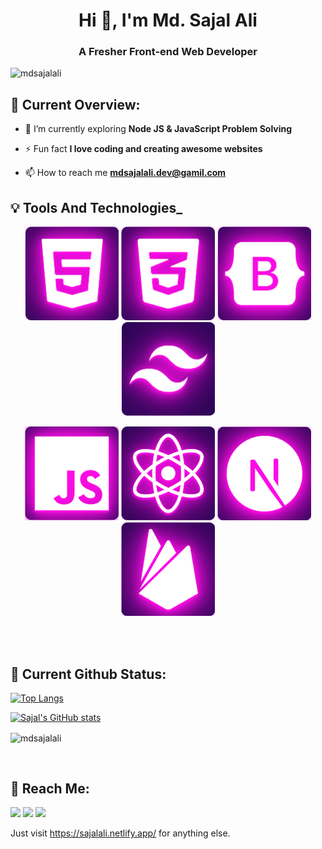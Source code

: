 <h1 align="center">Hi 👋, I'm Md. Sajal Ali</h1>
<h3 align="center">A Fresher Front-end Web Developer</h3>

<p align="left"> <img src="https://komarev.com/ghpvc/?username=mdsajalali&label=Profile%20views&color=0e75b6&style=flat" alt="mdsajalali" /> </p>

<!-- <p align="left"> <a href="https://github.com/ryo-ma/github-profile-trophy"><img src="https://github-profile-trophy.vercel.app/?username=tahirahmad01" alt="tahirahmad01" /></a> </p> -->

## 🙂 **Current Overview**:

- 🌱 I’m currently exploring **Node JS & JavaScript Problem Solving**

<!-- - 👨‍💻 All of my projects are available at [www.abc.com](www.abc.com) -->

- ⚡ Fun fact **I love coding and creating awesome websites**

- 📫 How to reach me **mdsajalali.dev@gamil.com**

## :bulb: Tools And Technologies\_

<p align="center">
<img height="150" src="images/technologies/HTML5.png"/>
<img height="150" src="images/technologies/CSS3.png"/>
<img height="150" src="images/technologies/BOOTSTRAP.png"/>
<img height="150" src="images/technologies/TAILWIND.png"/>
</p>
<p align="center">
<img height="150" src="images/technologies/JS.png"/>
<img height="150" src="images/technologies/REACT.png"/>
<img height="150" src="images/technologies/NEXTJS.png"/>
<img height="150" src="images/technologies/FIREBASE.png"/>
</p>

</p>

<br/>
<br/>

## 🚀 **Current Github Status**:

[![Top Langs](https://github-readme-stats.vercel.app/api/top-langs/?username=mdsajalali&layout=compact&theme=tokyonight)](https://github.com/mdsajalali/github-readme-stats)

[![Sajal's GitHub stats](https://github-readme-stats.vercel.app/api?username=mdsajalali&count_private=true&show_icons=true&theme=tokyonight)](https://github.com/mdsajalali/github-readme-stats)

<p><img align="center" src="https://github-readme-streak-stats.herokuapp.com/?user=mdsajalali&
" alt="mdsajalali" /></p>

<br/>

## 📱 **Reach Me**:

<p align="left">

<a href="https://www.facebook.com/imsajall/"><img src="https://img.icons8.com/fluency/48/000000/facebook.png"/></a>
<a href="https://www.linkedin.com/in/mdsajalali/"><img src="https://img.icons8.com/fluent/48/000000/linkedin.png"/></a>
<a href="mailto:mdsajalali.dev@gmail.com"><img src="https://img.icons8.com/fluency/48/000000/gmail-new.png"/></a>

</p>

Just visit <https://sajalali.netlify.app/> for anything else.
